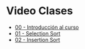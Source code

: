 # Video Clases

* [00 - Introducción al curso](https://youtu.be/UT2z0kRnWV0)
* [01 - Selection Sort](https://youtu.be/TPkaSIT91qE)
* [02 - Insertion Sort](https://youtu.be/1fNwQk09u8o)
